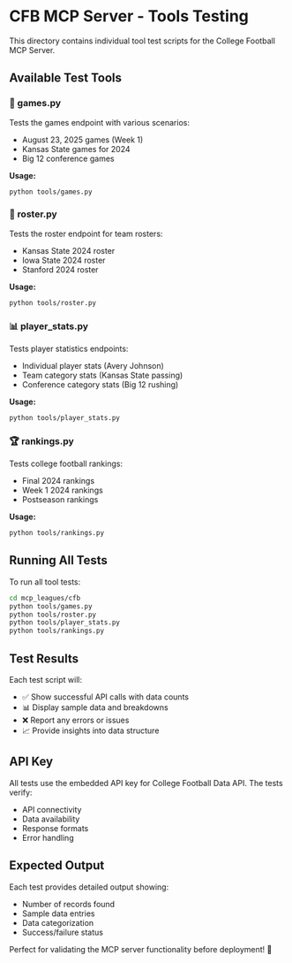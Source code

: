 # CFB MCP Server - Tools Testing

This directory contains individual tool test scripts for the College Football MCP Server.

## Available Test Tools

### 🏈 games.py
Tests the games endpoint with various scenarios:
- August 23, 2025 games (Week 1)
- Kansas State games for 2024
- Big 12 conference games

**Usage:**
```bash
python tools/games.py
```

### 👥 roster.py
Tests the roster endpoint for team rosters:
- Kansas State 2024 roster
- Iowa State 2024 roster
- Stanford 2024 roster

**Usage:**
```bash
python tools/roster.py
```

### 📊 player_stats.py
Tests player statistics endpoints:
- Individual player stats (Avery Johnson)
- Team category stats (Kansas State passing)
- Conference category stats (Big 12 rushing)

**Usage:**
```bash
python tools/player_stats.py
```

### 🏆 rankings.py
Tests college football rankings:
- Final 2024 rankings
- Week 1 2024 rankings
- Postseason rankings

**Usage:**
```bash
python tools/rankings.py
```

## Running All Tests

To run all tool tests:

```bash
cd mcp_leagues/cfb
python tools/games.py
python tools/roster.py
python tools/player_stats.py
python tools/rankings.py
```

## Test Results

Each test script will:
- ✅ Show successful API calls with data counts
- 📊 Display sample data and breakdowns
- ❌ Report any errors or issues
- 📈 Provide insights into data structure

## API Key

All tests use the embedded API key for College Football Data API. The tests verify:
- API connectivity
- Data availability
- Response formats
- Error handling

## Expected Output

Each test provides detailed output showing:
- Number of records found
- Sample data entries
- Data categorization
- Success/failure status

Perfect for validating the MCP server functionality before deployment! 🚀